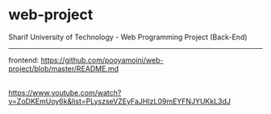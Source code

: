 # web-project
Sharif University of Technology  - Web Programming Project (Back-End)

***
frontend: https://github.com/pooyamoini/web-project/blob/master/README.md

<br>https://www.youtube.com/watch?v=ZoDKEmUoy6k&list=PLyszseVZEyFaJHIzL09mEYFNJYUKkL3dJ</br>
